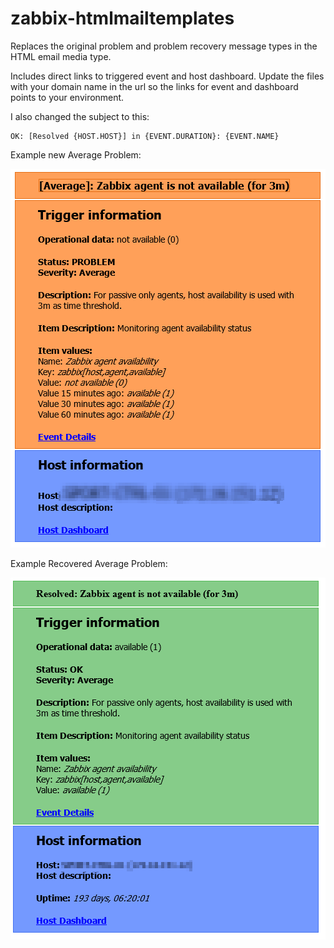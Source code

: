 # zabbix-htmlmailtemplates
Replaces the original problem and problem recovery message types in the HTML email media type.

Includes direct links to triggered event and host dashboard. Update the files with your domain name in the url
so the links for event and dashboard points to your environment.

I also changed the subject to this:
```Problem: [{TRIGGER.SEVERITY} {HOST.HOST}] {EVENT.NAME}
OK: [Resolved {HOST.HOST}] in {EVENT.DURATION}: {EVENT.NAME}
```


Example new Average Problem:

![Problem](Images/Problem.png)

Example Recovered Average Problem:

![Problem](Images/Problem_Recovery.png)
